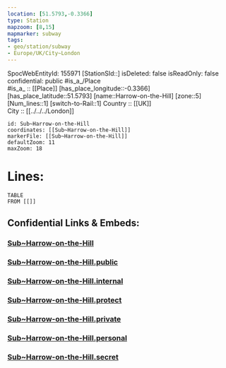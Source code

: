 ```yaml
---
location: [51.5793,-0.3366] 
type: Station 
mapzoom: [8,15] 
mapmarker: subway 
tags:
- geo/station/subway
- Europe/UK/City~London
---
```

SpocWebEntityId: 155971
[StationSId::] 
isDeleted: false
isReadOnly: false
confidential: public
#is_a_/Place  
#is_a_ :: [[Place]] 
[has_place_longitude::-0.3366] 
[has_place_latitude::51.5793] 
[name::Harrow-on-the-Hill] 
[zone::5] 
[Num_lines::1] 
[switch-to-Rail::1] 
Country :: [[UK]]  
City :: [[../../../London]]  


```leaflet
id: Sub~Harrow-on-the-Hill
coordinates: [[Sub~Harrow-on-the-Hill]] 
markerFile: [[Sub~Harrow-on-the-Hill]] 
defaultZoom: 11 
maxZoom: 18
```


# Lines: 
```dataview
TABLE 
FROM [[]] 
```


## Confidential Links & Embeds: 

### [Sub~Harrow-on-the-Hill](/_Standards/Earth/Continent/Europe/Europe~North/UK/England/Regions~England/London,Greater/cities~GreaterLondon/Underground/Station/Sub~Harrow-on-the-Hill.md) 

### [Sub~Harrow-on-the-Hill.public](/_public/Earth/Continent/Europe/Europe~North/UK/England/Regions~England/London,Greater/cities~GreaterLondon/Underground/Station/Sub~Harrow-on-the-Hill.public.md) 

### [Sub~Harrow-on-the-Hill.internal](/_internal/Earth/Continent/Europe/Europe~North/UK/England/Regions~England/London,Greater/cities~GreaterLondon/Underground/Station/Sub~Harrow-on-the-Hill.internal.md) 

### [Sub~Harrow-on-the-Hill.protect](/_protect/Earth/Continent/Europe/Europe~North/UK/England/Regions~England/London,Greater/cities~GreaterLondon/Underground/Station/Sub~Harrow-on-the-Hill.protect.md) 

### [Sub~Harrow-on-the-Hill.private](/_private/Earth/Continent/Europe/Europe~North/UK/England/Regions~England/London,Greater/cities~GreaterLondon/Underground/Station/Sub~Harrow-on-the-Hill.private.md) 

### [Sub~Harrow-on-the-Hill.personal](/_personal/Earth/Continent/Europe/Europe~North/UK/England/Regions~England/London,Greater/cities~GreaterLondon/Underground/Station/Sub~Harrow-on-the-Hill.personal.md) 

### [Sub~Harrow-on-the-Hill.secret](/_secret/Earth/Continent/Europe/Europe~North/UK/England/Regions~England/London,Greater/cities~GreaterLondon/Underground/Station/Sub~Harrow-on-the-Hill.secret.md)

